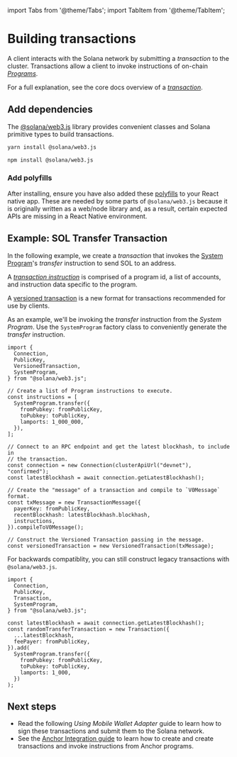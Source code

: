 import Tabs from '@theme/Tabs';
import TabItem from '@theme/TabItem';

# Building transactions

A client interacts with the Solana network by submitting a _transaction_ to the cluster. Transactions
allow a client to invoke instructions of on-chain [_Programs_](https://docs.solana.com/developing/intro/programs).

For a full explanation, see the core docs overview of a [_transaction_](https://docs.solana.com/developing/programming-model/transactions).

## Add dependencies

The [@solana/web3.js](https://github.com/solana-labs/solana-web3.js) library provides convenient classes and Solana primitive types to build transactions.

<Tabs>
<TabItem value="yarn" label="yarn">

```bash
yarn install @solana/web3.js
```

</TabItem>
<TabItem value="npm" label="npm">

```bash
npm install @solana/web3.js
```

</TabItem>
</Tabs>

### Add polyfills

After installing, ensure you have also added these [polyfills](/react-native/setup#step-3-update-indexjs-with-polyfills) to your React native app.
These are needed by some parts of `@solana/web3.js` because it is originally written as a web/node library and, as a result, certain expected APIs are missing in a React Native environment.

## Example: SOL Transfer Transaction

In the following example, we create a _transaction_ that invokes the [System Program](https://docs.solana.com/developing/runtime-facilities/programs#system-program)'s _transfer_ instruction to send SOL to an address.

A _[transaction instruction](https://docs.solana.com/developing/programming-model/transactions#instructions)_ is comprised of a program id, a list of accounts, and instruction data specific to the program.

<Tabs>
<TabItem value="versionedTransaction" label="Versioned Transactions">

A [versioned transaction](https://docs.solana.com/developing/versioned-transactions) is a new format for transactions recommended for use by clients.

As an example, we'll be invoking the _transfer_ instruction from the _System Program_. Use the `SystemProgram` factory class
to conveniently generate the _transfer_ instruction.

```tsx
import {
  Connection,
  PublicKey,
  VersionedTransaction,
  SystemProgram,
} from "@solana/web3.js";

// Create a list of Program instructions to execute.
const instructions = [
  SystemProgram.transfer({
    fromPubkey: fromPublicKey,
    toPubkey: toPublicKey,
    lamports: 1_000_000,
  }),
];

// Connect to an RPC endpoint and get the latest blockhash, to include in
// the transaction.
const connection = new Connection(clusterApiUrl("devnet"), "confirmed");
const latestBlockhash = await connection.getLatestBlockhash();

// Create the "message" of a transaction and compile to `V0Message` format.
const txMessage = new TransactionMessage({
  payerKey: fromPublicKey,
  recentBlockhash: latestBlockhash.blockhash,
  instructions,
}).compileToV0Message();

// Construct the Versioned Transaction passing in the message.
const versionedTransaction = new VersionedTransaction(txMessage);
```

</TabItem>
<TabItem value="legacyTransaction" label="Legacy Transactions">

For backwards compatiblity, you can still construct legacy transactions with `@solana/web3.js`.

```tsx
import {
  Connection,
  PublicKey,
  Transaction,
  SystemProgram,
} from "@solana/web3.js";

const latestBlockhash = await connection.getLatestBlockhash();
const randomTransferTransaction = new Transaction({
  ...latestBlockhash,
  feePayer: fromPublicKey,
}).add(
  SystemProgram.transfer({
    fromPubkey: fromPublicKey,
    toPubkey: toPublicKey,
    lamports: 1_000,
  })
);
```

</TabItem>
</Tabs>

## Next steps

- Read the following _Using Mobile Wallet Adapter_ guide to learn how to sign these transactions and submit them to the Solana network.
- See the [Anchor Integration guide](/react-native/anchor_integration) to learn how to create and create transactions and invoke instructions from Anchor programs.
